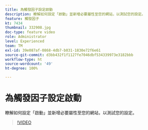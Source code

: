```yaml
---
title: 為觸發因子設定啟動
description: 瞭解如何設定「啟動」並新增必要屬性至您的網站，以測試您的設定。
feature: 觸發因子
kt: 7434
thumbnail: 332908.jpg
doc-type: feature video
role: Administrator
level: Experienced
team: TM
exl-id: 39e087af-0868-4db7-b031-1830e72f6e61
source-git-commit: d3bb432f1f1127fe7046dbf534339973e3182bbb
workflow-type: ht
source-wordcount: '49'
ht-degree: 100%

---
```


# 為觸發因子設定啟動

瞭解如何設定「啟動」並新增必要屬性至您的網站，以測試您的設定。

>[!VIDEO](https://video.tv.adobe.com/v/332908?quality=12)
